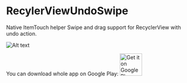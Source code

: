 # RecylerViewUndoSwipe
Native ItemTouch helper Swipe and drag support for RecyclerView with undo action.

![Alt text](http://imgur.com/R91UJql.gif "Optional title")

You can download whole app on Google Play:
<a href="https://play.google.com/store/apps/details?id=com.honeyneutrons.doit" target="_blank">
  <img alt="Get it on Google Play"
       src="https://play.google.com/intl/en_us/badges/images/generic/en-play-badge.png" height="60"/>
</a>

